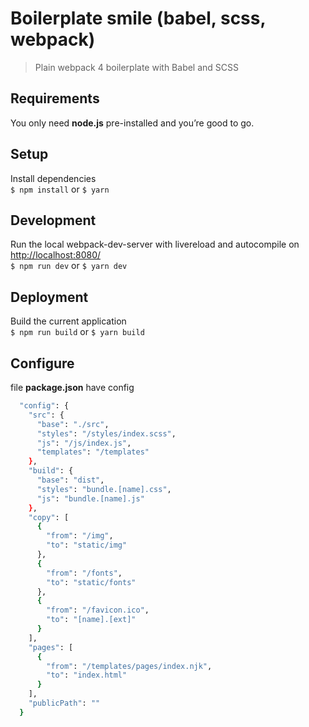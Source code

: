 Boilerplate smile (babel, scss, webpack)
===========

> Plain webpack 4 boilerplate with Babel and SCSS

## Requirements
You only need <b>node.js</b> pre-installed and you’re good to go.

## Setup
Install dependencies<br>
`$ npm install` or `$ yarn`

## Development
Run the local webpack-dev-server with livereload and autocompile on [http://localhost:8080/](http://localhost:8080/)<br>
`$ npm run dev` or `$ yarn dev`

## Deployment
Build the current application<br>
`$ npm run build` or `$ yarn build`

## Configure
file <b>package.json</b> have config
```sh
  "config": {
    "src": {
      "base": "./src",
      "styles": "/styles/index.scss",
      "js": "/js/index.js",
      "templates": "/templates"
    },
    "build": {
      "base": "dist",
      "styles": "bundle.[name].css",
      "js": "bundle.[name].js"
    },
    "copy": [
      {
        "from": "/img",
        "to": "static/img"
      },
      {
        "from": "/fonts",
        "to": "static/fonts"
      },
      {
        "from": "/favicon.ico",
        "to": "[name].[ext]"
      }
    ],
    "pages": [
      {
        "from": "/templates/pages/index.njk",
        "to": "index.html"
      }
    ],
    "publicPath": ""
  }
```
